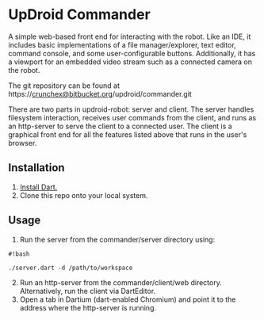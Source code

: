 # UpDroid Commander #

A simple web-based front end for interacting with the robot. Like an IDE, it includes basic implementations of a file manager/explorer, text editor, command console, and some user-configurable buttons. Additionally, it has a viewport for an embedded video stream such as a connected camera on the robot.

The git repository can be found at https://crunchex@bitbucket.org/updroid/commander.git

There are two parts in updroid-robot: server and client. The server handles filesystem interaction, receives user commands from the client, and runs as an http-server to serve the client to a connected user. The client is a graphical front end for all the features listed above that runs in the user's browser.

## Installation ##

1. [Install Dart.](https://www.dartlang.org/)
2. Clone this repo onto your local system.

## Usage ##

1. Run the server from the commander/server directory using: 
```
#!bash

./server.dart -d /path/to/workspace
```
2. Run an http-server from the commander/client/web directory. Alternatively, run the client via DartEditor.
3. Open a tab in Dartium (dart-enabled Chromium) and point it to the address where the http-server is running.
